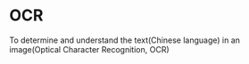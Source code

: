 # OCR
To determine and understand the text(Chinese language) in an image(Optical Character Recognition, OCR) 
